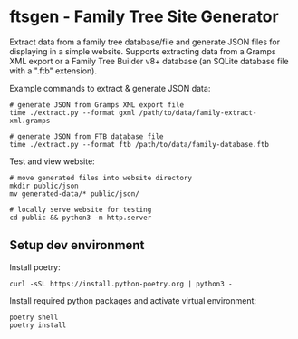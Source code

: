 # ftsgen - Family Tree Site Generator

Extract data from a family tree database/file and generate JSON files for displaying in a simple website. Supports extracting data from a Gramps XML export or a Family Tree Builder v8+ database (an SQLite database file with a ".ftb" extension).

Example commands to extract & generate JSON data:
```console
# generate JSON from Gramps XML export file
time ./extract.py --format gxml /path/to/data/family-extract-xml.gramps

# generate JSON from FTB database file
time ./extract.py --format ftb /path/to/data/family-database.ftb
```

Test and view website:
```console
# move generated files into website directory
mkdir public/json
mv generated-data/* public/json/

# locally serve website for testing
cd public && python3 -m http.server
```

## Setup dev environment

Install poetry:
```console
curl -sSL https://install.python-poetry.org | python3 -
```

Install required python packages and activate virtual environment:
```console
poetry shell
poetry install
```
